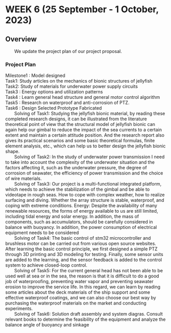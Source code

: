 # WEEK 6 (25 September - 1 October, 2023)

## Overview
&emsp;&emsp;We update the project plan of our project proposal.
### Project Plan
Milestone1 : Model designed
<br/>
Task1: Study articles on the mechanics of bionic structures of jellyfish
<br/>
Task2: Study of materials for underwater power supply circuits
<br/>
Task3 : Energy options and utilization patterns
<br/>
Task4 : Learn general head structure and general motor control algorithm
<br/>
Task5 : Research on waterproof and anti-corrosion of PTZ.
<br/>
Task6 : Design Selected Prototype Fabricated
<br/>
&emsp;&emsp;Solving of Task1: Studying the jellyfish bionic material, by reading these completed research designs, it can be illustrated from the literature theoretical point of view that the structural model of jellyfish bionic can again help our gimbal to reduce the impact of the sea currents to a certain extent and maintain a certain attitude position. And the research report also gives its practical scenarios and some basic theoretical formulas, finite element analysis, etc., which can help us to better design the jellyfish bionic shape.
<br/>
&emsp;&emsp;Solving of Task2: In the study of underwater power transmission I need to take into account the complexity of the underwater situation and the factors affecting it, such as the underwater pressure, the degree of corrosion of seawater, the efficiency of power transmission and the choice of wire materials.
<br/>
&emsp;&emsp;Solving of Task3: Our project is a multi-functional integrated platform, which needs to achieve the stabilization of the gimbal and be able to videotape in rough seas. How to cope with complex weather, how to realize surfacing and diving. Whether the array structure is stable, waterproof, and coping with extreme conditions. Energy: Despite the availability of many renewable resources, the forms of energy available to us are still limited, including tidal energy and solar energy. In addition, the mass of components, such as accumulators, should be carefully considered in balance with buoyancy. In addition, the power consumption of electrical equipment needs to be considered
<br/>
&emsp;&emsp;Solving of Task4: The basic control of stm32 microcontroller and brushless motor can be carried out from various open source websites. After learning the basic control principle, we first designed a simple PTZ through 3D printing and 3D modeling for testing. Finally, some sensor units are added to the learning, and the sensor feedback is added to the control system to achieve closed-loop control.
<br/>
&emsp;&emsp;Solving of Task5: For the current general head has not been able to be used well at sea or in the sea, the reason is that it is difficult to do a good job of waterproofing, preventing water vapor and preventing seawater erosion to improve the service life. In this regard, we can learn by reading some articles about the deck materials of the ship support and some effective waterproof coatings, and we can also choose our best way by purchasing the waterproof materials on the market and conducting experiments.
<br/>
&emsp;&emsp;Solving of Task6:  Solution draft assembly and system diagras.  Consult relevant books to determine the feasibility of the equipment and analyze the balance angle of buoyancy and sinkage
